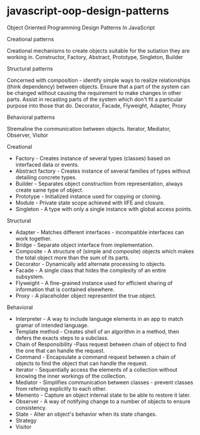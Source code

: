 # javascript-oop-design-patterns
Object Oriented Programming Design Patterns In JavaScript

Creational patterns

Creational mechanisms to create objects suitable for the sutiation they are working in.
Constructor, Factory, Abstract, Prototype, Singleton, Builder

Structural patterns

Concerned with composition  - identify simple ways to realize relationships (think dependency) between objects. Ensure that a part of the system can be changed without causing the requirement to make changes in other parts.
Assist in recasting parts of the system which don't fit a particular purpose into those that do.
Decorator, Facade, Flyweight, Adapter, Proxy

Behavioral patterns

Stremaline the communication between objects.
Iterator, Mediator, Observer, Visitor


Creational
* Factory - Creates instance of several types (classes) based on interfaced data or events.
* Abstract factory - Creates instance of several families of types without detailing concrete types.
* Builder - Separates object construction from representation, always create same type of object.
* Prototype - Initialized instance used for copying or cloning.
* Module - Private state scope achieved with IIFE and closure.
* Singleton - A type with only a single instance with global access points.

Structural
* Adapter - Matches different interfaces - incompatible interfaces can work together.
* Bridge - Separate object interface from implementation.
* Composite - A structure of (simple and composite) objects which makes the total object more than the sum of its parts.
* Decorator - Dynamically add alternate processing to objects.
* Facade - A single class that hides the complexity of an entire subsystem.
* Flyweight - A fine-grained instance used for efficient sharing of information that is contained elsewhere.
* Proxy - A placeholder object representint the true object.

Behavioral
* Interpreter - A way to include language elements in an app to match gramar of intended language.
* Template method - Creates shell of an algorithm in a method, then defers the exacts steps to a subclass.
* Chain of Responsibility -Pass request between chain of object to find the one that can handle the request.
* Command - Encapsulate a command request between a chain of objects to find the object that can handle the request.
* Iterator - Sequentially access the elements of a collection without knowing the inner workings of the collection.
* Mediator - Simplifies communication between classes - prevent classes from refering explicitly to each other.
* Memento - Capture an object internal state to be able to restore it later.
* Observer - A way of notifying change to a number of objects to ensure consistency.
* State - Alter an object's behavior when its state changes.
* Strategy 
* Visitor 


